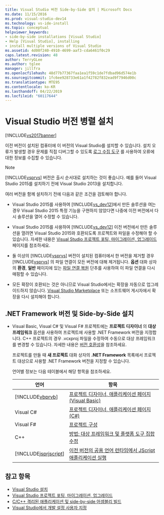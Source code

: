 ```yaml
---
title: Visual Studio 버전 Side-by-Side 설치 | Microsoft Docs
ms.date: 11/15/2016
ms.prod: visual-studio-dev14
ms.technology: vs-ide-install
ms.topic: conceptual
helpviewer_keywords:
- side-by-side installations [Visual Studio]
- Help [Visual Studio], installing
- install multiple versions of Visual Studio
ms.assetid: 4d00f240-4910-4699-aaf3-cda6461f0c29
caps.latest.revision: 48
author: TerryGLee
ms.author: tglee
manager: jillfra
ms.openlocfilehash: 48d77b77367faa1ea1f59c1de7fdbad96d574e1b
ms.sourcegitcommit: 1fc6ee928733e61a1f42782f832ead9f7946d00c
ms.translationtype: MTE95
ms.contentlocale: ko-KR
ms.lasthandoff: 04/22/2019
ms.locfileid: "60117644"
---
```

# <a name="install-visual-studio-versions-side-by-side"></a>Visual Studio 버전 병렬 설치
[!INCLUDE[vs2017banner](../includes/vs2017banner.md)]

이전 버전이 설치된 컴퓨터에 이 버전의 Visual Studio를 설치할 수 있습니다. 설치 오류가 발생할 경우 문제를 직접 디버그할 수 있도록 [로그 수집 도구](http://go.microsoft.com/fwlink/?LinkId=262077) 를 사용하여 오류에 대한 정보를 수집할 수 있습니다.

> [!NOTE]
> [!INCLUDE[vsprvs](../includes/vsprvs-md.md)] 버전은 출시 순서대로 설치하는 것이 좋습니다. 예를 들어 Visual Studio 2015를 설치하기 전에 Visual Studio 2013을 설치합니다.

 여러 버전을 함께 설치하기 전에 다음과 같은 조건을 검토해야 합니다.

- Visual Studio 2015를 사용하여 [!INCLUDE[vs_dev12](../includes/vs-dev12-md.md)]에서 만든 솔루션을 여는 경우 Visual Studio 2015 특정 기능을 구현하지 않았다면 나중에 이전 버전에서 다시 솔루션을 열어 수정할 수 있습니다.

- Visual Studio 2015를 사용하여 [!INCLUDE[vs_dev12](../includes/vs-dev12-md.md)] 이전 버전에서 만든 솔루션을 열려면 Visual Studio 2015와 호환되도록 프로젝트와 파일을 수정해야 할 수 있습니다. 자세한 내용은 [Visual Studio 프로젝트 포팅, 마이그레이션, 업그레이드](/visualstudio/porting/port-migrate-and-upgrade-visual-studio-projects?view=vs-2015) 페이지를 참조하세요.

- 둘 이상의 [!INCLUDE[vsprvs](../includes/vsprvs-md.md)] 버전이 설치된 컴퓨터에서 한 버전을 제거할 경우 [!INCLUDE[vsprvs](../includes/vsprvs-md.md)] 의 파일 연결이 모든 버전에 대해 제거됩니다. **옵션** 대화 상자의 **환경**, **일반** 페이지에 있는 [파일 연결 복원](../ide/reference/general-environment-options-dialog-box.md) 단추를 사용하여 이 파일 연결을 다시 매핑할 수 있습니다.

- 모든 확장이 호환되는 것은 아니므로 Visual Studio에서는 확장을 자동으로 업그레이드하지 않습니다. [Visual Studio Marketplace](http://go.microsoft.com/fwlink/?LinkId=178891) 또는 소프트웨어 게시자에서 확장을 다시 설치해야 합니다.

## <a name="net-framework-versions-and-side-by-side-installations"></a>.NET Framework 버전 및 Side-by-Side 설치

- Visual Basic, Visual C# 및 Visual F# 프로젝트에는 **프로젝트 디자이너** 의 **대상 프레임워크** 옵션을 사용하여 프로젝트에 사용할 .NET Framework 버전을 지정합니다. C++ 프로젝트의 경우 .vcxproj 파일을 수정하여 수동으로 대상 프레임워크를 변경할 수 있습니다. 자세한 내용은 [버전 호환성](http://msdn.microsoft.com/library/2f25e522-456a-48c3-8a53-e5f39275649f)을 참조하세요.

     프로젝트를 만들 때 **새 프로젝트** 대화 상자의 **.NET Framework** 목록에서 프로젝트 대상으로 사용할 .NET Framework 버전을 지정할 수 있습니다.

     언어별 정보는 다음 테이블에서 해당 항목을 참조하세요.

    |언어|항목|
    |--------------|-----------|
    |[!INCLUDE[vbprvb](../includes/vbprvb-md.md)]|[프로젝트 디자이너, 애플리케이션 페이지(Visual Basic)](../ide/reference/application-page-project-designer-visual-basic.md)|
    |Visual C#|[프로젝트 디자이너, 애플리케이션 페이지(C#)](../ide/reference/application-page-project-designer-csharp.md)|
    |Visual F#|[프로젝트 구성](http://msdn.microsoft.com/library/a1489abb-6294-4f8f-b71f-2cb126393526)|
    |C++|[방법: 대상 프레임워크 및 플랫폼 도구 집합 수정](http://msdn.microsoft.com/library/031b1d54-e6e1-4da7-9868-3e75a87d9ffe)|
    |[!INCLUDE[jsprjscript](../includes/jsprjscript-md.md)]|[이전 버전의 공용 언어 런타임에서 JScript 애플리케이션 실행](http://msdn.microsoft.com/bbea51b5-ac03-4e6c-b9a6-f487ef63eda5)|

## <a name="see-also"></a>참고 항목

- [Visual Studio 설치](../install/install-visual-studio-2015.md)
- [Visual Studio 프로젝트 포팅, 마이그레이션, 업그레이드](/visualstudio/porting/port-migrate-and-upgrade-visual-studio-projects?view=vs-2015)
- [C/C++ 격리된 애플리케이션 및 side-by-side 어셈블리 빌드](http://msdn.microsoft.com/library/9465904e-76f7-48bd-bb3f-c55d8f1699b6)
- [Visual Studio에서 개발 설정 사용자 지정](http://msdn.microsoft.com/22c4debb-4e31-47a8-8f19-16f328d7dcd3)